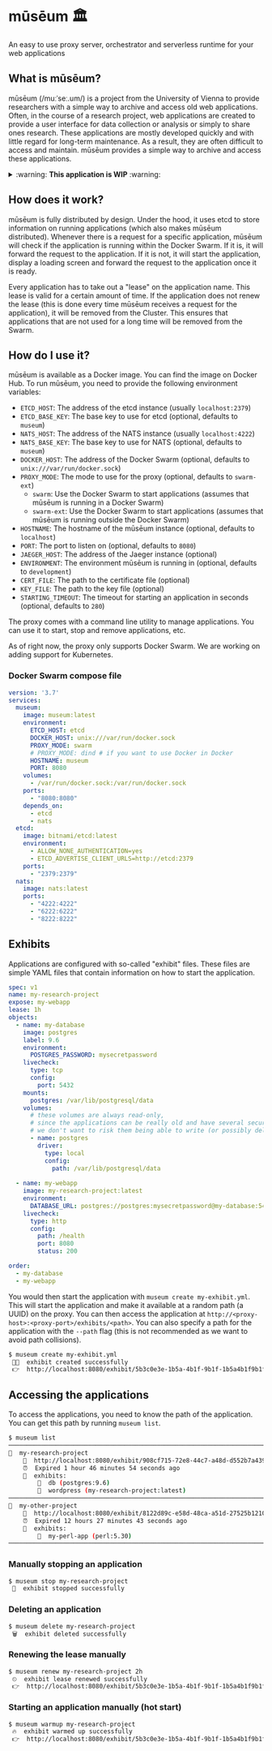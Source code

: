 # mūsēum 🏛
An easy to use proxy server, orchestrator and serverless runtime for your web applications

## What is mūsēum?
mūsēum (/muːˈseː.um/) is a project from the University of Vienna to provide researchers with a simple way to archive and access old web applications. Often, in the course of a research project, web applications are created to provide a user interface for data collection or analysis or simply to share ones research. These applications are mostly developed quickly and with little regard for long-term maintenance. As a result, they are often difficult to access and maintain. mūsēum provides a simple way to archive and access these applications.


<details>
<summary>
:warning: <b>This application is WIP</b> :warning:
</summary>
  
Since there is only one person working on mūsēum, progress is kinda slow (relatively speaking - the working parts might not look like much but **a lot** of work up until now has been code infrastructure). As you can see, the roadmap is still quite long so I am happy for any contribution. We plan to go stable in 2025. Maybe sooner, maybe not. You can never know with publically funded projects. 🤷

- [ ] Starting and stopping applications
  - [x] On Docker Swarm
  - [ ] On DIND
  - [ ] On K8s
- [ ] Serverless runtime
  - [ ] JS
  - [ ] WASM
- [ ] Proxy
  - [x] HTTP
  - [ ] SSE
  - [ ] WS
- [ ] Persistence
  - [ ] Resetting containers
  - [ ] Initial state
    - [ ] From NFS
    - [ ] From SMB
  - [ ] Data versioning
  - [ ] Application versioning
 - [ ] Metadata
   - [ ] OID
   - [x] Metadata sources through NATS
 - [x] Observability
   - [x] Jaeger
   - [x] Logging
- [ ] CLI tooling
  - [x] Creating exhibits
  - [ ] Deleting exhibits
  - [ ] Warming up exhibits
  - [ ] Stopping exhibits
- [ ] UI
  - [x] Loading screen
  - [ ] mūsēum UI
</details>

## How does it work?
mūsēum is fully distributed by design. Under the hood, it uses etcd to store information on running applications (which also makes mūsēum distributed). Whenever there is a request for a specific application, mūsēum will check if the application is running within the Docker Swarm. If it is, it will forward the request to the application. If it is not, it will start the application, display a loading screen and forward the request to the application once it is ready. 

Every application has to take out a "lease" on the application name. This lease is valid for a certain amount of time. If the application does not renew the lease (this is done every time mūsēum receives a request for the application), it will be removed from the Cluster. This ensures that applications that are not used for a long time will be removed from the Swarm.

## How do I use it?
mūsēum is available as a Docker image. You can find the image on Docker Hub. To run mūsēum, you need to provide the following environment variables:

* `ETCD_HOST`: The address of the etcd instance (usually `localhost:2379`)
* `ETCD_BASE_KEY`: The base key to use for etcd (optional, defaults to `museum`)
* `NATS_HOST`: The address of the NATS instance (usually `localhost:4222`)
* `NATS_BASE_KEY`: The base key to use for NATS (optional, defaults to `museum`)
* `DOCKER_HOST`: The address of the Docker Swarm (optional, defaults to `unix:///var/run/docker.sock`)
* `PROXY_MODE`: The mode to use for the proxy (optional, defaults to `swarm-ext`)
  * `swarm`: Use the Docker Swarm to start applications (assumes that mūsēum is running in a Docker Swarm)
  * `swarm-ext`: Use the Docker Swarm to start applications (assumes that mūsēum is running outside the Docker Swarm)
* `HOSTNAME`: The hostname of the mūsēum instance (optional, defaults to `localhost`)
* `PORT`: The port to listen on (optional, defaults to `8080`)
* `JAEGER_HOST`: The address of the Jaeger instance (optional)
* `ENVIRONMENT`: The environment mūsēum is running in (optional, defaults to `development`)
* `CERT_FILE`: The path to the certificate file (optional)
* `KEY_FILE`: The path to the key file (optional)
* `STARTING_TIMEOUT`: The timeout for starting an application in seconds (optional, defaults to `280`)

The proxy comes with a command line utility to manage applications. You can use it to start, stop and remove applications, etc.

As of right now, the proxy only supports Docker Swarm. We are working on adding support for Kubernetes.

### Docker Swarm compose file

```yaml
version: '3.7'
services:
  museum:
    image: museum:latest
    environment:
      ETCD_HOST: etcd
      DOCKER_HOST: unix:///var/run/docker.sock
      PROXY_MODE: swarm
      # PROXY_MODE: dind # if you want to use Docker in Docker
      HOSTNAME: museum
      PORT: 8080
    volumes:
      - /var/run/docker.sock:/var/run/docker.sock
    ports:
      - "8080:8080"
    depends_on:
      - etcd
      - nats
  etcd:
    image: bitnami/etcd:latest
    environment:
      - ALLOW_NONE_AUTHENTICATION=yes
      - ETCD_ADVERTISE_CLIENT_URLS=http://etcd:2379
    ports:
      - "2379:2379"
  nats:
    image: nats:latest
    ports:
      - "4222:4222"
      - "6222:6222"
      - "8222:8222"
```

## Exhibits

Applications are configured with so-called "exhibit" files. These files are simple YAML files that contain information on how to start the application.

```yaml
spec: v1
name: my-research-project
expose: my-webapp
lease: 1h
objects:
  - name: my-database
    image: postgres
    label: 9.6
    environment:
      POSTGRES_PASSWORD: mysecretpassword
    livecheck:
      type: tcp
      config:
        port: 5432
    mounts:
      postgres: /var/lib/postgresql/data
    volumes:
      # these volumes are always read-only, 
      # since the applications can be really old and have several security vulnerabilities,
      # we don't want to risk them being able to write (or possibly delete) any data
      - name: postgres
        driver:
          type: local
          config:
            path: /var/lib/postgresql/data
      
  - name: my-webapp
    image: my-research-project:latest
    environment:
      DATABASE_URL: postgres://postgres:mysecretpassword@my-database:5432/postgres
    livecheck:
      type: http
      config:
        path: /health
        port: 8080
        status: 200

order:
  - my-database
  - my-webapp
```

You would then start the application with `museum create my-exhibit.yml`. This will start the application and make it available at a random path (a UUID) on the proxy. You can then access the application at `http://<proxy-host>:<proxy-port>/exhibits/<path>`. You can also specify a path for the application with the `--path` flag (this is not recommended as we want to avoid path collisions).

```bash
$ museum create my-exhibit.yml
 🧑‍🎨  exhibit created successfully
 👉  http://localhost:8080/exhibit/5b3c0e3e-1b5a-4b1f-9b1f-1b5a4b1f9b1f
```

## Accessing the applications

To access the applications, you need to know the path of the application. You can get this path by running `museum list`. 

```bash
$ museum list
───────────────────────────────────────────────────────────────────────────
🧮  my-research-project
    🔴  http://localhost:8080/exhibit/908cf715-72e8-44c7-a48d-d552b7a43918
    ⏰‎  Expired 1 hour 46 minutes 54 seconds ago
    🧺  exhibits:
        📜  db (postgres:9.6)
        📜  wordpress (my-research-project:latest)
───────────────────────────────────────────────────────────────────────────
🧮  my-other-project
    🔴  http://localhost:8080/exhibit/8122d89c-e58d-48ca-a51d-27525b1210a3
    ⏰‎  Expired 12 hours 27 minutes 43 seconds ago
    🧺  exhibits:
        📜  my-perl-app (perl:5.30)
───────────────────────────────────────────────────────────────────────────
```

### Manually stopping an application
```bash
$ museum stop my-research-project
 🛑  exhibit stopped successfully
```

### Deleting an application
```bash
$ museum delete my-research-project
 🗑  exhibit deleted successfully
```

### Renewing the lease manually
```bash
$ museum renew my-research-project 2h
 ⏲  exhibit lease renewed successfully
 👉  http://localhost:8080/exhibit/5b3c0e3e-1b5a-4b1f-9b1f-1b5a4b1f9b1f
```

### Starting an application manually (hot start)
```bash
$ museum warmup my-research-project
 🔥  exhibit warmed up successfully
 👉  http://localhost:8080/exhibit/5b3c0e3e-1b5a-4b1f-9b1f-1b5a4b1f9b1f
```
